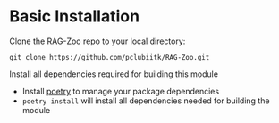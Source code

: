 # Basic Installation

Clone the RAG-Zoo repo to your local directory:
``` Cloning the repo
git clone https://github.com/pclubiitk/RAG-Zoo.git
```

Install all dependencies required for building this module
- Install [poetry](https://python-poetry.org/docs/) to manage your package dependencies
- `poetry install` will install all dependencies needed for building the module

